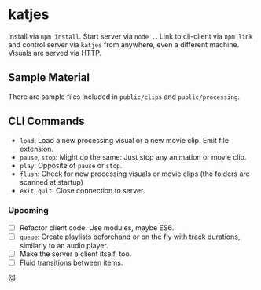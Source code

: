 # katjes

Install via `npm install`. Start server via `node .`. Link to cli-client via
`npm link` and control server via `katjes` from anywhere, even a different
machine. Visuals are served via HTTP.


## Sample Material

There are sample files included in `public/clips` and `public/processing`.


## CLI Commands

* `load`: Load a new processing visual or a new movie clip. Emit file extension.
* `pause`, `stop`: Might do the same: Just stop any animation or movie clip.
* `play`: Opposite of `pause` or `stop`.
* `flush`: Check for new processing visuals or movie clips (the folders are
  scanned at startup)
* `exit`, `quit`: Close connection to server.


### Upcoming

* [ ] Refactor client code. Use modules, maybe ES6.
* [ ] `queue`: Create playlists beforehand or on the fly with track durations,
  similarly to an audio player.
* [ ] Make the server a client itself, too.
* [ ] Fluid transitions between items.

:cat:
